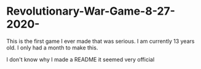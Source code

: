 # Revolutionary-War-Game-8-27-2020-
This is the first game I ever made that was serious. I am currently 13 years old. I only had a month to make this.

I don't know why I made a README it seemed very official
